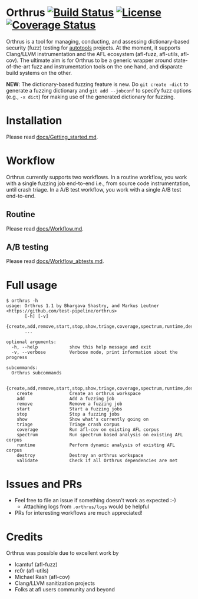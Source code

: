 # Orthrus [![Build Status](https://travis-ci.org/test-pipeline/orthrus.svg?branch=master)](https://travis-ci.org/test-pipeline/orthrus) [![License](http://img.shields.io/:license-gpl3-blue.svg?style=flat-square)](http://www.gnu.org/licenses/gpl-3.0.html) [![Coverage Status](https://coveralls.io/repos/github/test-pipeline/orthrus/badge.svg?branch=master)](https://coveralls.io/github/test-pipeline/orthrus?branch=master)

Orthrus is a tool for managing, conducting, and assessing dictionary-based security (fuzz) testing for [autotools][1] projects. At the moment, it supports Clang/LLVM instrumentation and the AFL ecosystem (afl-fuzz, afl-utils, afl-cov). The ultimate aim is for Orthrus to be a generic wrapper around state-of-the-art fuzz and instrumentation tools on the one hand, and disparate build systems on the other.

**NEW**: The dictionary-based fuzzing feature is new. Do `git create -dict` to generate a fuzzing dictionary and `git add --jobconf` to specify fuzz options (e.g., `-x dict`) for making use of the generated dictionary for fuzzing.

# Installation

Please read [docs/Getting_started.md](docs/Getting_started.md).

# Workflow

Orthrus currently supports two workflows. In a routine workflow, you work with a single fuzzing job end-to-end i.e., from source code instrumentation, until crash triage. In a A/B test workflow, you work with a single A/B test end-to-end.

## Routine

Please read [docs/Workflow.md](docs/Workflow.md).

## A/B testing

Please read [docs/Workflow_abtests.md](docs/Workflow_abtests.md).

# Full usage
```
$ orthrus -h
usage: Orthrus 1.1 by Bhargava Shastry, and Markus Leutner <https://github.com/test-pipeline/orthrus> 
       [-h] [-v]
       {create,add,remove,start,stop,show,triage,coverage,spectrum,runtime,destroy,validate}
       ...

optional arguments:
  -h, --help            show this help message and exit
  -v, --verbose         Verbose mode, print information about the progress

subcommands:
  Orthrus subcommands

  {create,add,remove,start,stop,show,triage,coverage,spectrum,runtime,destroy,validate}
    create              Create an orthrus workspace
    add                 Add a fuzzing job
    remove              Remove a fuzzing job
    start               Start a fuzzing jobs
    stop                Stop a fuzzing jobs
    show                Show what's currently going on
    triage              Triage crash corpus
    coverage            Run afl-cov on existing AFL corpus
    spectrum            Run spectrum based analysis on existing AFL corpus
    runtime             Perform dynamic analysis of existing AFL corpus
    destroy             Destroy an orthrus workspace
    validate            Check if all Orthrus dependencies are met
```

# Issues and PRs

- Feel free to file an issue if something doesn't work as expected :-)
  - Attaching logs from `.orthrus/logs` would be helpful 
- PRs for interesting workflows are much appreciated!

# Credits

Orthrus was possible due to excellent work by

- lcamtuf (afl-fuzz)
- rc0r (afl-utils)
- Michael Rash (afl-cov)
- Clang/LLVM sanitization projects
- Folks at afl users community and beyond

[1]: https://en.wikipedia.org/wiki/GNU_Build_System

